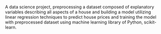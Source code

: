 A data science project, preprocessing a dataset composed of explanatory variables describing all aspects of a house and building a model utilizing linear regression techniques to predict house prices and training the model with preprocessed dataset using machine learning library of Python, scikit-learn.
